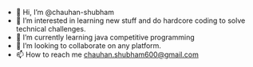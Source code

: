 - 👋 Hi, I’m @chauhan-shubham
- 👀 I’m interested in learning new stuff and do hardcore coding to solve technical challenges. 
- 🌱 I’m currently learning java competitive programming
- 💞️ I’m looking to collaborate on any platform.
- 📫 How to reach me chauhan.shubham600@gmail.com

<!---
chauhan-shubham/chauhan-shubham is a ✨ special ✨ repository because its `README.md` (this file) appears on your GitHub profile.
You can click the Preview link to take a look at your changes.
--->
